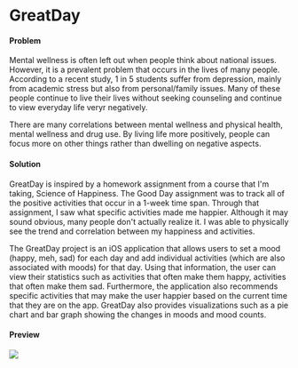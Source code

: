<h1>GreatDay</h1>
<h4>Problem</h4>
<p>
Mental wellness is often left out when people think about national issues. However, it is a prevalent problem that occurs in the lives of many people. According to a recent study, 1 in 5 students suffer from depression, mainly from academic stress but also from personal/family issues. Many of these people continue to live their lives without seeking counseling and continue to view everyday life veryr negatively.
</p>
<p>
There are many correlations between mental wellness and physical health, mental wellness and drug use. By living life more positively, people can focus more on other things rather than dwelling on negative aspects.
</p>
<h4>Solution</h4>
<p>
GreatDay is inspired by a homework assignment from a course that I'm taking, Science of Happiness. The Good Day assignment was to track all of the positive activities that occur in a 1-week time span. Through that assignment, I saw what specific activities made me happier. Although it may sound obvious, many people don't actually realize it. I was able to physically see the trend and correlation between my happiness and activities. 
</p>
<p>
The GreatDay project is an iOS application that allows users to set a mood (happy, meh, sad) for each day and add individual activities (which are also associated with moods) for that day. Using that information, the user can view their statistics such as activities that often make them happy, activities that often make them sad. Furthermore, the application also recommends specific activities that may make the user happier based on the current time that they are on the app. GreatDay also provides visualizations such as a pie chart and bar graph showing the changes in moods and mood counts. 
</p>
<h4>Preview</h4>
<img src="https://i.imgur.com/40cg7cP.jpg">
